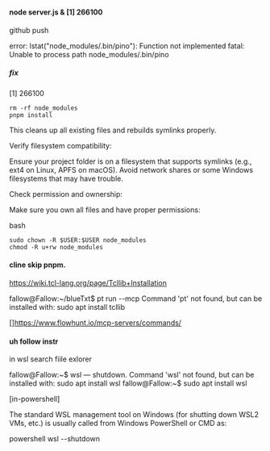 #

##

###

#### node server.js & [1] 266100

github push

error: lstat("node_modules/.bin/pino"): Function not implemented
fatal: Unable to process path node_modules/.bin/pino

##### fix

[1] 266100

```
rm -rf node_modules
pnpm install
```

This cleans up all existing files and rebuilds symlinks properly.

Verify filesystem compatibility:

Ensure your project folder is on a filesystem that supports symlinks (e.g., ext4 on Linux, APFS on macOS). Avoid network shares or some Windows filesystems that may have trouble.

Check permission and ownership:

Make sure you own all files and have proper permissions:

bash

```
sudo chown -R $USER:$USER node_modules
chmod -R u+rw node_modules

```

#### cline skip pnpm.

https://wiki.tcl-lang.org/page/Tcllib+Installation

fallow@Fallow:~/blueTxt$ pt run --mcp
Command 'pt' not found, but can be installed with:
sudo apt install tcllib


[]https://www.flowhunt.io/mcp-servers/commands/

#### uh follow instr

in wsl search fiile exlorer

fallow@Fallow:~$ wsl — shutdown.
Command 'wsl' not found, but can be installed with:
sudo apt install wsl
fallow@Fallow:~$ sudo apt install wsl

[in-powershell]

The standard WSL management tool on Windows (for shutting down WSL2 VMs, etc.) is usually called from Windows PowerShell or CMD as:

powershell
wsl --shutdown